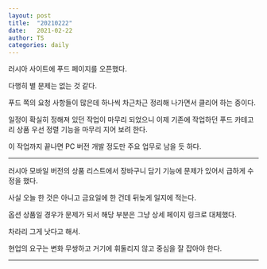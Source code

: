 ```yaml
---
layout: post
title:  "20210222"
date:   2021-02-22
author: TS
categories: daily
---
```


러시아 사이트에 푸드 페이지를 오픈했다.

다행히 별 문제는 없는 것 같다.

푸드 쪽의 요청 사항들이 많은데 하나씩 차근차근 정리해 나가면서 클리어 하는 중이다.

일정이 확실히 정해져 있던 작업이 마무리 되었으니 이제 기존에 작업하던 푸드 카테고리 상품 우선 정렬 기능을 마무리 지어 보려 한다.

이 작업까지 끝나면 PC 버전 개발 정도만 주요 업무로 남을 듯 하다.

---

러시아 모바일 버전의 상품 리스트에서 장바구니 담기 기능에 문제가 있어서 급하게 수정을 했다.

사실 오늘 한 것은 아니고 금요일에 한 건데 뒤늦게 일지에 적는다.

옵션 상품일 경우가 문제가 되서 해당 부분은 그냥 상세 페이지 링크로 대체했다.

차라리 그게 낫다고 해서.

현업의 요구는 변화 무쌍하고 거기에 휘둘리지 않고 중심을 잘 잡아야 한다.

---
